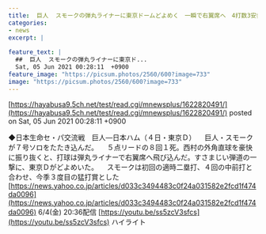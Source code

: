 ```yaml
---
title:  巨人  スモークの弾丸ライナーに東京ドームどよめく　一瞬で右翼席へ　4打数3安打2打点　.305 ７本　14打点　  
categories:
- news
excerpt: |
  
feature_text: |
  ##  巨人  スモークの弾丸ライナーに東京ド...
  Sat, 05 Jun 2021 00:28:11  +0900
feature_image: "https://picsum.photos/2560/600?image=733"
image: "https://picsum.photos/2560/600?image=733"
---
```


[https://hayabusa9.5ch.net/test/read.cgi/mnewsplus/1622820491/](https://hayabusa9.5ch.net/test/read.cgi/mnewsplus/1622820491/)
posted on Sat, 05 Jun 2021 00:28:11  +0900

<!--more-->

◆日本生命セ・パ交流戦　巨人—日本ハム（４日・東京Ｄ） 　巨人・スモークが７号ソロをたたき込んだ。 　５点リードの８回１死。西村の外角直球を豪快に振り抜くと、打球は弾丸ライナーで右翼席へ飛び込んだ。すさまじい弾道の一撃に、東京Ｄがどよめいた。 　スモークは初回の適時二塁打、４回の中前打と合わせ、今季３度目の猛打賞とした [https://news.yahoo.co.jp/articles/d033c3494483c0f24a031582e2fcd1f474da0096](https://news.yahoo.co.jp/articles/d033c3494483c0f24a031582e2fcd1f474da0096) 6/4(金) 20:36配信 [https://youtu.be/ss5zcV3sfcs](https://youtu.be/ss5zcV3sfcs) ハイライト
